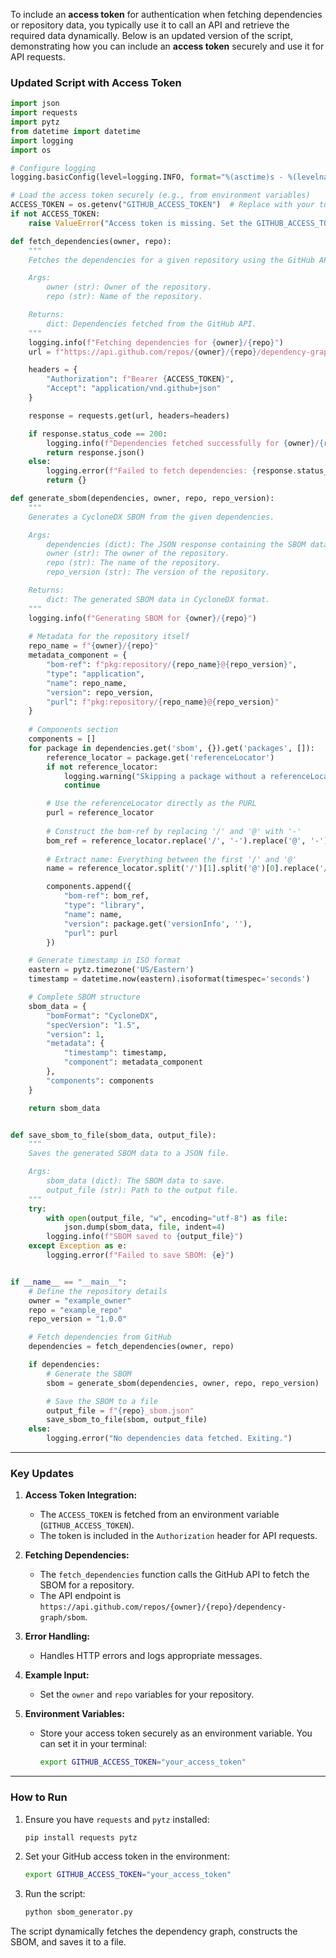 To include an **access token** for authentication when fetching dependencies or repository data, you typically use it to call an API and retrieve the required data dynamically. Below is an updated version of the script, demonstrating how you can include an **access token** securely and use it for API requests.

### Updated Script with Access Token
```python
import json
import requests
import pytz
from datetime import datetime
import logging
import os

# Configure logging
logging.basicConfig(level=logging.INFO, format="%(asctime)s - %(levelname)s - %(message)s")

# Load the access token securely (e.g., from environment variables)
ACCESS_TOKEN = os.getenv("GITHUB_ACCESS_TOKEN")  # Replace with your token if testing locally
if not ACCESS_TOKEN:
    raise ValueError("Access token is missing. Set the GITHUB_ACCESS_TOKEN environment variable.")

def fetch_dependencies(owner, repo):
    """
    Fetches the dependencies for a given repository using the GitHub API.

    Args:
        owner (str): Owner of the repository.
        repo (str): Name of the repository.

    Returns:
        dict: Dependencies fetched from the GitHub API.
    """
    logging.info(f"Fetching dependencies for {owner}/{repo}")
    url = f"https://api.github.com/repos/{owner}/{repo}/dependency-graph/sbom"

    headers = {
        "Authorization": f"Bearer {ACCESS_TOKEN}",
        "Accept": "application/vnd.github+json"
    }

    response = requests.get(url, headers=headers)

    if response.status_code == 200:
        logging.info(f"Dependencies fetched successfully for {owner}/{repo}")
        return response.json()
    else:
        logging.error(f"Failed to fetch dependencies: {response.status_code} {response.text}")
        return {}

def generate_sbom(dependencies, owner, repo, repo_version):
    """
    Generates a CycloneDX SBOM from the given dependencies.

    Args:
        dependencies (dict): The JSON response containing the SBOM data.
        owner (str): The owner of the repository.
        repo (str): The name of the repository.
        repo_version (str): The version of the repository.

    Returns:
        dict: The generated SBOM data in CycloneDX format.
    """
    logging.info(f"Generating SBOM for {owner}/{repo}")
    
    # Metadata for the repository itself
    repo_name = f"{owner}/{repo}"
    metadata_component = {
        "bom-ref": f"pkg:repository/{repo_name}@{repo_version}",
        "type": "application",
        "name": repo_name,
        "version": repo_version,
        "purl": f"pkg:repository/{repo_name}@{repo_version}"
    }
    
    # Components section
    components = []
    for package in dependencies.get('sbom', {}).get('packages', []):
        reference_locator = package.get('referenceLocator')
        if not reference_locator:
            logging.warning("Skipping a package without a referenceLocator")
            continue

        # Use the referenceLocator directly as the PURL
        purl = reference_locator
        
        # Construct the bom-ref by replacing '/' and '@' with '-'
        bom_ref = reference_locator.replace('/', '-').replace('@', '-')
        
        # Extract name: Everything between the first '/' and '@'
        name = reference_locator.split('/')[1].split('@')[0].replace('/', ':')

        components.append({
            "bom-ref": bom_ref,
            "type": "library",
            "name": name,
            "version": package.get('versionInfo', ''),
            "purl": purl
        })

    # Generate timestamp in ISO format
    eastern = pytz.timezone('US/Eastern')
    timestamp = datetime.now(eastern).isoformat(timespec='seconds')

    # Complete SBOM structure
    sbom_data = {
        "bomFormat": "CycloneDX",
        "specVersion": "1.5",
        "version": 1,
        "metadata": {
            "timestamp": timestamp,
            "component": metadata_component
        },
        "components": components
    }

    return sbom_data


def save_sbom_to_file(sbom_data, output_file):
    """
    Saves the generated SBOM data to a JSON file.

    Args:
        sbom_data (dict): The SBOM data to save.
        output_file (str): Path to the output file.
    """
    try:
        with open(output_file, "w", encoding="utf-8") as file:
            json.dump(sbom_data, file, indent=4)
        logging.info(f"SBOM saved to {output_file}")
    except Exception as e:
        logging.error(f"Failed to save SBOM: {e}")


if __name__ == "__main__":
    # Define the repository details
    owner = "example_owner"
    repo = "example_repo"
    repo_version = "1.0.0"

    # Fetch dependencies from GitHub
    dependencies = fetch_dependencies(owner, repo)

    if dependencies:
        # Generate the SBOM
        sbom = generate_sbom(dependencies, owner, repo, repo_version)

        # Save the SBOM to a file
        output_file = f"{repo}_sbom.json"
        save_sbom_to_file(sbom, output_file)
    else:
        logging.error("No dependencies data fetched. Exiting.")
```

---

### Key Updates
1. **Access Token Integration:**
   - The `ACCESS_TOKEN` is fetched from an environment variable (`GITHUB_ACCESS_TOKEN`).
   - The token is included in the `Authorization` header for API requests.

2. **Fetching Dependencies:**
   - The `fetch_dependencies` function calls the GitHub API to fetch the SBOM for a repository.
   - The API endpoint is `https://api.github.com/repos/{owner}/{repo}/dependency-graph/sbom`.

3. **Error Handling:**
   - Handles HTTP errors and logs appropriate messages.

4. **Example Input:**
   - Set the `owner` and `repo` variables for your repository.

5. **Environment Variables:**
   - Store your access token securely as an environment variable. You can set it in your terminal:
     ```bash
     export GITHUB_ACCESS_TOKEN="your_access_token"
     ```

---

### How to Run
1. Ensure you have `requests` and `pytz` installed:
   ```bash
   pip install requests pytz
   ```

2. Set your GitHub access token in the environment:
   ```bash
   export GITHUB_ACCESS_TOKEN="your_access_token"
   ```

3. Run the script:
   ```bash
   python sbom_generator.py
   ```

The script dynamically fetches the dependency graph, constructs the SBOM, and saves it to a file.

